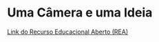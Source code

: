 # Uma Câmera e uma Ideia
[Link do Recurso Educacional Aberto (REA)](https://apps.univesp.br/uma-camera-e-uma-ideia)

